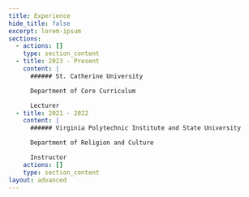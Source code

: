```yaml
---
title: Experience
hide_title: false
excerpt: lorem-ipsum
sections:
  - actions: []
    type: section_content
  - title: 2023 - Present
    content: |
      ###### St. Catherine University 

      Department of Core Curriculum

      Lecturer
  - title: 2021 - 2022
    content: |
      ###### Virginia Polytechnic Institute and State University

      Department of Religion and Culture

      Instructor
    actions: []
    type: section_content
layout: advanced
---
```

